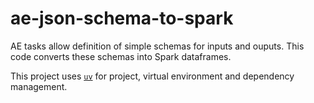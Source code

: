 # ae-json-schema-to-spark
AE tasks allow definition of simple schemas for inputs and ouputs. This code converts these schemas into Spark dataframes.

This project uses [`uv`](https://docs.astral.sh/uv/#projects) for project, virtual environment and dependency management.
